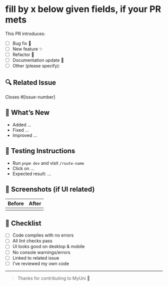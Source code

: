 <!-- Provide a brief description of your changes -->

# fill by x below given fields, if your PR mets

This PR introduces:

- [ ] Bug fix 🐛
- [ ] New feature ✨
- [ ] Refactor 🔧
- [ ] Documentation update 📝
- [ ] Other (please specify):

## 🔍 Related Issue

<!-- Link to the issue if applicable -->

Closes #[issue-number]

## 🚀 What’s New

<!-- Bullet points of key changes -->

- Added ...
- Fixed ...
- Improved ...

## 🧪 Testing Instructions

<!-- Explain how reviewers can test your changes -->

- Run `pnpm dev` and visit `/route-name`
- Click on ...
- Expected result: ...

## 📸 Screenshots (if UI related)

<!-- Include before & after screenshots if applicable -->

| Before | After |
| ------ | ----- |
|        |       |

## 🧼 Checklist

- [ ] Code compiles with no errors
- [ ] All lint checks pass
- [ ] UI looks good on desktop & mobile
- [ ] No console warnings/errors
- [ ] Linked to related issue
- [ ] I’ve reviewed my own code

---

> Thanks for contributing to MyUni 🙌
